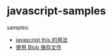 # javascript-samples

samples:

* [javascript this 的用法](./this_sample.html)
* [使用 Blob 保存文件](./save_file_by_Blob_sample.html)
